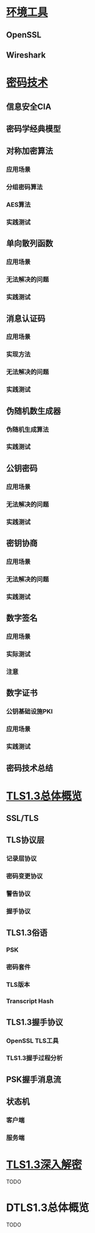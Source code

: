 # [环境工具](环境工具.md)

## OpenSSL

## Wireshark

# [密码技术](密码技术.md)

## 信息安全CIA

## 密码学经典模型

## 对称加密算法

### 应用场景

### 分组密码算法

### AES算法

### 实践测试

## 单向散列函数

### 应用场景

### 无法解决的问题

### 实践测试

## 消息认证码

### 应用场景

### 实现方法

### 无法解决的问题

### 实践测试

## 伪随机数生成器

### 伪随机生成算法

### 实践测试

## 公钥密码

### 应用场景

### 无法解决的问题

### 实践测试

## 密钥协商

### 应用场景

### 无法解决的问题

### 实践测试

## 数字签名

### 应用场景

### 实际测试

### 注意

## 数字证书

### 公钥基础设施PKI

### 应用场景

### 实践测试

## 密码技术总结

# [TLS1.3总体概览](TLS1.3总体概览.md)

## SSL/TLS

## TLS协议层

### 记录层协议

### 密码变更协议

### 警告协议

### 握手协议

## TLS1.3俗语

### PSK

### 密码套件

### TLS版本

### Transcript Hash

## TLS1.3握手协议

### OpenSSL TLS工具

### TLS1.3握手过程分析

## PSK握手消息流

## 状态机

### 客户端

### 服务端

# [TLS1.3深入解密](TLS1.3深入解密.md)

TODO

# DTLS1.3总体概览

TODO

